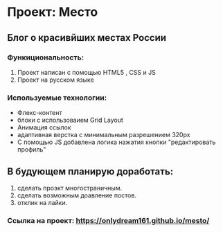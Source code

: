 # Проект: Место

 

## Блог о красивйших местах России


### Функициональность:
1. Проект написан с помощью HTML5 , CSS и JS
2. Проект на русском языке


### Используемые технологии:
* Флекс-контент
* блоки с использоваием  Grid Layout
* Анимация ссылок 
* адаптивная верстка с минимальным разрешением 320px
* С помощью JS добавлена логика нажатия кнопки "редактировать профиль"

  
## В будующем планирую доработать: 
1. сделать проэкт многостраничным.
2. сделать возможным доавление постов.
3. отклик на лайки.

### Cсылка на проект: https://onlydream161.github.io/mesto/